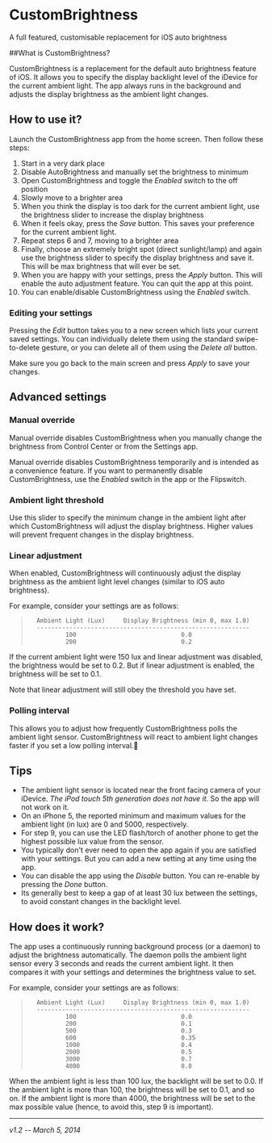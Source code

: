 CustomBrightness
================

A full featured, customisable replacement for iOS auto brightness

##What is CustomBrightness?

CustomBrightness is a replacement for the default auto brightness feature of iOS. It allows you to specify the display backlight level of the iDevice for the current ambient light. The app always runs in the background and adjusts the display brightness as the ambient light changes.

## How to use it?

Launch the CustomBrightness app from the home screen. Then follow these steps:

1.	Start in a very dark place
2.	Disable AutoBrightness and manually set the brightness to minimum
3.	Open CustomBrightness and toggle the _Enabled_ switch to the off position
5.	Slowly move to a brighter area
6.	When you think the display is too dark for the current ambient light, use the brightness slider to increase the display brightness
7.	When it feels okay, press the _Save_ button. This saves your preference for the current ambient light.
8.	Repeat steps 6 and 7, moving to a brighter area
9.	Finally, choose an extremely bright spot (direct sunlight/lamp) and again use the brightness slider to specify the display brightness and save it. This will be max brightness that will ever be set.
10.	When you are happy with your settings, press the _Apply_ button. This will enable the auto adjustment feature. You can quit the app at this point.
12. You can enable/disable CustomBrightness using the _Enabled_ switch.

### Editing your settings

Pressing the _Edit_ button takes you to a new screen which lists your current saved settings. You can individually delete them using the standard swipe-to-delete gesture, or you can delete all of them using the _Delete all_ button.

Make sure you go back to the main screen and press _Apply_ to save your changes.

## Advanced settings

### Manual override

Manual override disables CustomBrightness when you manually change the brightness from Control Center or from the Settings app. 

Manual override disables CustomBrightness temporarily and is intended as a convenience feature. If you want to permanently disable CustomBrightness, use the _Enabled_ switch in the app or the Flipswitch.

### Ambient light threshold

Use this slider to specify the minimum change in the ambient light after which CustomBrightness will adjust the display brightness. Higher values will prevent frequent changes in the display brightness.

### Linear adjustment

When enabled, CustomBrightness will continuously adjust the display brightness as the ambient light level changes (similar to iOS auto brightness).

For example, consider your settings are as follows:

>		Ambient Light (Lux)		Display Brightness (min 0, max 1.0)
>		-----------------------------------------------------------
>				100								0.0
>				200								0.2

If the current ambient light were 150 lux and linear adjustment was disabled, the brightness would be set to 0.2. But if linear adjustment is enabled, the brightness will be set to 0.1.

Note that linear adjustment will still obey the threshold you have set.

### Polling interval

This allows you to adjust how frequently CustomBrightness polls the ambient light sensor. CustomBrightness will react to ambient light changes faster if you set a low polling interval.

## Tips

-	The ambient light sensor is located near the front facing camera of your iDevice. _The iPod touch 5th generation does not have it_. So the app will not work on it.
-	On an iPhone 5, the reported minimum and maximum values for the ambient light (in lux) are 0 and 5000, respectively.
-	For step 9, you can use the LED flash/torch of another phone to get the highest possible lux value from the sensor.
-	You typically don't ever need to open the app again if you are satisfied with your settings. But you can add a new setting at any time using the app.
-	You can disable the app using the _Disable_ button. You can re-enable by pressing the _Done_ button.
-	Its generally best to keep a gap of at least 30 lux between the settings, to avoid constant changes in the backlight level.


## How does it work?

The app uses a continuously running background process (or a daemon) to adjust the brightness automatically. The daemon polls the ambient light sensor every 3 seconds and reads the current ambient light. It then compares it with your settings and determines the brightness value to set.

For example, consider your settings are as follows:

>		Ambient Light (Lux)		Display Brightness (min 0, max 1.0)
>		-----------------------------------------------------------
>				100								0.0
>				200								0.1
>				500								0.3
>				600								0.35
>				1000							0.4
>				2000							0.5
>				3000							0.7
>				4000							0.8

When the ambient light is less than 100 lux, the backlight will be set to 0.0. If the ambient light is more than 100, the brightness will be set to 0.1, and so on. If the ambient light is more than 4000, the brightness will be set to the max possible value (hence, to avoid this, step 9 is important).

---

_v1.2 -- March 5, 2014_
